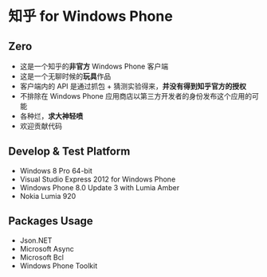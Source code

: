 # 知乎 for Windows Phone

## Zero

+ 这是一个知乎的**非官方** Windows Phone 客户端
+ 这是一个无聊时候的**玩具**作品
+ 客户端内的 API 是通过抓包 + 猜测实验得来，**并没有得到知乎官方的授权**
+ 不排除在 Windows Phone 应用商店以第三方开发者的身份发布这个应用的可能
+ 各种烂，**求大神轻喷**
+ 欢迎贡献代码

## Develop & Test Platform

+ Windows 8 Pro 64-bit
+ Visual Studio Express 2012 for Windows Phone
+ Windows Phone 8.0 Update 3 with Lumia Amber
+ Nokia Lumia 920

## Packages Usage

+ Json.NET
+ Microsoft Async
+ Microsoft Bcl
+ Windows Phone Toolkit
